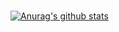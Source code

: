 ### 
  [![Anurag's github stats](https://github-readme-stats.vercel.app/api?username=nadongjun)](https://github.com/anuraghazra/github-readme-stats)

<!--
**nadongjun/nadongjun** is a ✨ _special_ ✨ repository because its `README.md` (this file) appears on your GitHub profile.

Here are some ideas to get you started:

- 🔭 I’m currently working on ...
- 🌱 I’m currently learning ...
- 👯 I’m looking to collaborate on ...
- 🤔 I’m looking for help with ...
- 💬 Ask me about ...
- 📫 How to reach me: ...
- 😄 Pronouns: ...
- ⚡ Fun fact: ...
-->
